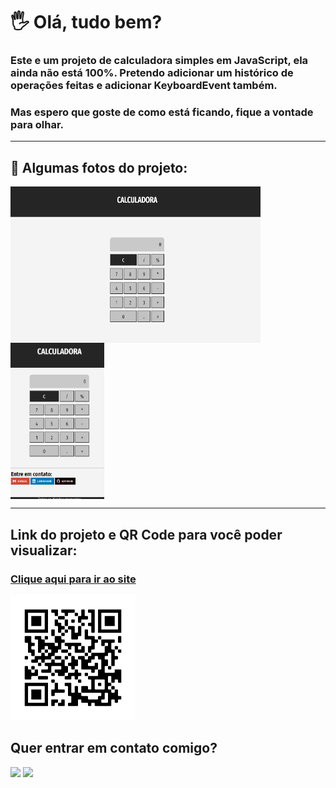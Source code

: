 # 🖐 Olá, tudo bem? 
### Este e um projeto de calculadora simples em JavaScript, ela ainda não está 100%. Pretendo adicionar um histórico de operações feitas e adicionar KeyboardEvent também.
### Mas espero que goste de como está ficando, fique a vontade para olhar.

<hr>

## 📸 Algumas fotos do projeto: 
<div style="display: flex; flex-wrap: wrap;">
    <img src="image/print1.png" alt="Foto do projeto" style="width: 400px; height: 250px; margin-right: 1%;">
    <img src="image/print2.png" alt="Foto do projeto" style="width: 150px; height: 250px;" >
</div>

<hr>

## Link do projeto e QR Code para você poder visualizar: 
### <a href="https://hugocamposarimathea.github.io/calculadora/">Clique aqui para ir ao site</a>


<img src="image/frame.png" alt="Código QR do projeto" style="width: 200px;">

## Quer entrar em contato comigo? 
<div>
    <a href = "mailto: hugocamposarimathea@gmail.com"><img src="https://img.shields.io/badge/Gmail-D14836?style=for-the-badge&logo=gmail&logoColor=white" target="_blank"></a>
    <a href="https://www.linkedin.com/in/hugocamposarimathea" target="_blank"><img src="https://img.shields.io/badge/-LinkedIn-%230077B5?style=for-the-badge&logo=linkedin&logoColor=white" target="_blank"></a> 
</div>
